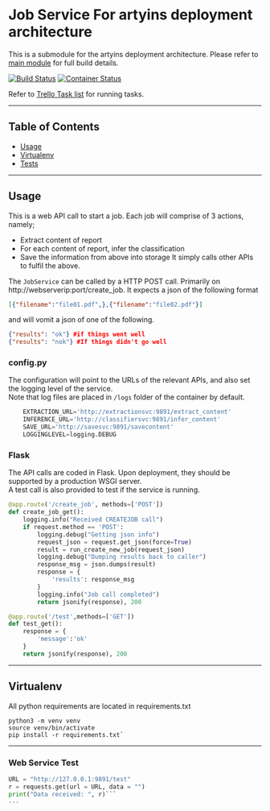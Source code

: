 # Job Service For artyins deployment architecture
This is a submodule for the artyins deployment architecture. Please refer to [main module](https://github.com/jax79sg/artyins) for full build details.

[![Build Status](https://travis-ci.com/jax79sg/artyins-jobservice.svg?branch=master)](https://travis-ci.com/jax79sg/artyins-jobservice)
[![Container Status](https://quay.io/repository/jax79sg/artyins-jobservice/status)](https://quay.io/repository/jax79sg/artyins-jobservice)

Refer to [Trello Task list](https://trello.com/c/k32yAwNL) for running tasks.

---

## Table of Contents

- [Usage](#Usage)
- [Virtualenv](#Virtualenv)
- [Tests](#Tests)

---

## Usage
This is a web API call to start a job. Each job will comprise of 3 actions, namely;
- Extract content of report
- For each content of report, infer the classification
- Save the information from above into storage
It simply calls other APIs to fulfil the above.

The `JobService` can be called by a HTTP POST call. Primarily on http://webserverip:port/create_job. It expects a json of the following format
```json
[{"filename":"file01.pdf",},{"filename":"file02.pdf"}]
```
and will vomit a json of one of the following.
```json
{"results": "ok"} #if things went well 
{"results": "nok"} #If things didn't go well
```
### config.py
The configuration will point to the URLs of the relevant APIs, and also set the logging level of the service.<br>
Note that log files are placed in `/logs` folder of the container by default.
```python
    EXTRACTION_URL='http://extractionsvc:9891/extract_content'
    INFERENCE_URL='http://classifiersvc:9891/infer_content'
    SAVE_URL='http://savesvc:9891/savecontent'    
    LOGGINGLEVEL=logging.DEBUG
```

### Flask
The API calls are coded in Flask. Upon deployment, they should be supported by a production WSGI server.<br>
A test call is also provided to test if the service is running.
```python
@app.route('/create_job', methods=['POST'])
def create_job_get():
    logging.info("Received CREATEJOB call")
    if request.method == 'POST':
        logging.debug("Getting json info")
        request_json = request.get_json(force=True)
        result = run_create_new_job(request_json)
        logging.debug("Dumping results back to caller")
        response_msg = json.dumps(result)
        response = {
            'results': response_msg
        }
        logging.info("Job call completed")
        return jsonify(response), 200

@app.route('/test',methods=['GET'])
def test_get():
    response = {
        'message':'ok'
    }
    return jsonify(response), 200
```
---

## Virtualenv
All python requirements are located in requirements.txt
```shell
python3 -m venv venv
source venv/bin/activate
pip install -r requirements.txt`
```
---

### Web Service Test
```python
URL = "http://127.0.0.1:9891/test"
r = requests.get(url = URL, data = "")
print("Data received: ", r)```
---

